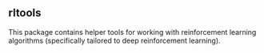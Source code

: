 ## rltools

This package contains helper tools for working with reinforcement learning algorithms (specifically tailored to deep
reinforcement learning).
